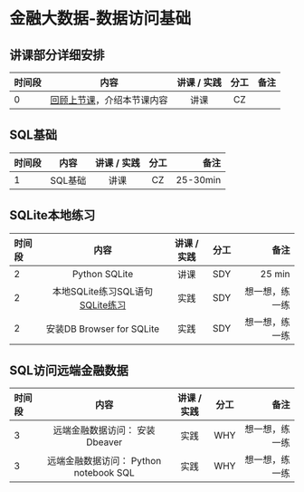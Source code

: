 # 金融大数据-数据访问基础

## 讲课部分详细安排

|  时间段   |  内容    |   讲课 / 实践   |  分工  |    备注   |
| :---     |   :----:    |   :----:    |    :----:    |       ---: |
|    0     | [回顾上节课](../WW4/WW4-FBD.md)，介绍本节课内容     |  讲课    |     CZ     |         |#  SQL数据访问

## SQL基础
|时间段    |  内容    | 讲课 / 实践     |  分工  |  备注       |
| :---    |  :----:  |   :----:    |    :----:    | ---: |
|    1    |  SQL基础 |   讲课    |     CZ     |   25-30min      |

## SQLite本地练习
|时间段   |  内容    | 讲课 / 实践     |  分工  |  备注       |
| :---     |   :----:    |   :----:    |    :----:    | ---: |
|   2      |  Python SQLite   |   讲课    |     SDY     |   25 min      |
|   2      |  本地SQLite练习SQL语句 [SQLite练习](sqlite.ipynb)  |   实践    |    SDY     | 想一想，练一练 |   
|   2      | 安装DB Browser for SQLite    | 实践 |  SDY | 想一想，练一练 |

## SQL访问远端金融数据
|时间段    |  内容    | 讲课 / 实践     |  分工  |  备注       |
| :---    |  :----:  |   :----:    |    :----:    | ---: |
|    3    |  远端金融数据访问： 安装Dbeaver   |   实践    |     WHY     |   想一想，练一练   |
|    3    |  远端金融数据访问：  Python notebook SQL     |   实践   |     WHY     |    想一想，练一练     |


